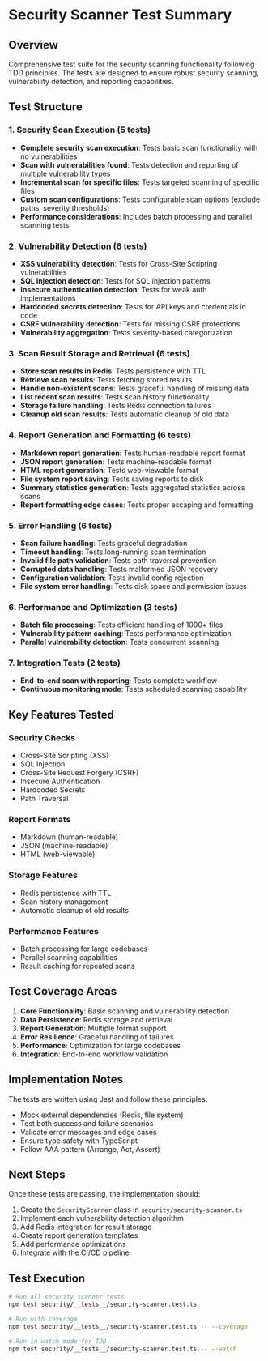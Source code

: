 # Security Scanner Test Summary

## Overview
Comprehensive test suite for the security scanning functionality following TDD principles. The tests are designed to ensure robust security scanning, vulnerability detection, and reporting capabilities.

## Test Structure

### 1. Security Scan Execution (5 tests)
- **Complete security scan execution**: Tests basic scan functionality with no vulnerabilities
- **Scan with vulnerabilities found**: Tests detection and reporting of multiple vulnerability types
- **Incremental scan for specific files**: Tests targeted scanning of specific files
- **Custom scan configurations**: Tests configurable scan options (exclude paths, severity thresholds)
- **Performance considerations**: Includes batch processing and parallel scanning tests

### 2. Vulnerability Detection (6 tests)
- **XSS vulnerability detection**: Tests for Cross-Site Scripting vulnerabilities
- **SQL injection detection**: Tests for SQL injection patterns
- **Insecure authentication detection**: Tests for weak auth implementations
- **Hardcoded secrets detection**: Tests for API keys and credentials in code
- **CSRF vulnerability detection**: Tests for missing CSRF protections
- **Vulnerability aggregation**: Tests severity-based categorization

### 3. Scan Result Storage and Retrieval (6 tests)
- **Store scan results in Redis**: Tests persistence with TTL
- **Retrieve scan results**: Tests fetching stored results
- **Handle non-existent scans**: Tests graceful handling of missing data
- **List recent scan results**: Tests scan history functionality
- **Storage failure handling**: Tests Redis connection failures
- **Cleanup old scan results**: Tests automatic cleanup of old data

### 4. Report Generation and Formatting (6 tests)
- **Markdown report generation**: Tests human-readable report format
- **JSON report generation**: Tests machine-readable format
- **HTML report generation**: Tests web-viewable format
- **File system report saving**: Tests saving reports to disk
- **Summary statistics generation**: Tests aggregated statistics across scans
- **Report formatting edge cases**: Tests proper escaping and formatting

### 5. Error Handling (6 tests)
- **Scan failure handling**: Tests graceful degradation
- **Timeout handling**: Tests long-running scan termination
- **Invalid file path validation**: Tests path traversal prevention
- **Corrupted data handling**: Tests malformed JSON recovery
- **Configuration validation**: Tests invalid config rejection
- **File system error handling**: Tests disk space and permission issues

### 6. Performance and Optimization (3 tests)
- **Batch file processing**: Tests efficient handling of 1000+ files
- **Vulnerability pattern caching**: Tests performance optimization
- **Parallel vulnerability detection**: Tests concurrent scanning

### 7. Integration Tests (2 tests)
- **End-to-end scan with reporting**: Tests complete workflow
- **Continuous monitoring mode**: Tests scheduled scanning capability

## Key Features Tested

### Security Checks
- Cross-Site Scripting (XSS)
- SQL Injection
- Cross-Site Request Forgery (CSRF)
- Insecure Authentication
- Hardcoded Secrets
- Path Traversal

### Report Formats
- Markdown (human-readable)
- JSON (machine-readable)
- HTML (web-viewable)

### Storage Features
- Redis persistence with TTL
- Scan history management
- Automatic cleanup of old results

### Performance Features
- Batch processing for large codebases
- Parallel scanning capabilities
- Result caching for repeated scans

## Test Coverage Areas

1. **Core Functionality**: Basic scanning and vulnerability detection
2. **Data Persistence**: Redis storage and retrieval
3. **Report Generation**: Multiple format support
4. **Error Resilience**: Graceful handling of failures
5. **Performance**: Optimization for large codebases
6. **Integration**: End-to-end workflow validation

## Implementation Notes

The tests are written using Jest and follow these principles:
- Mock external dependencies (Redis, file system)
- Test both success and failure scenarios
- Validate error messages and edge cases
- Ensure type safety with TypeScript
- Follow AAA pattern (Arrange, Act, Assert)

## Next Steps

Once these tests are passing, the implementation should:
1. Create the `SecurityScanner` class in `security/security-scanner.ts`
2. Implement each vulnerability detection algorithm
3. Add Redis integration for result storage
4. Create report generation templates
5. Add performance optimizations
6. Integrate with the CI/CD pipeline

## Test Execution

```bash
# Run all security scanner tests
npm test security/__tests__/security-scanner.test.ts

# Run with coverage
npm test security/__tests__/security-scanner.test.ts -- --coverage

# Run in watch mode for TDD
npm test security/__tests__/security-scanner.test.ts -- --watch
```